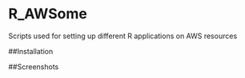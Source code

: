 # R_AWSome
Scripts used for setting up different R applications on AWS resources

##Installation


##Screenshots
